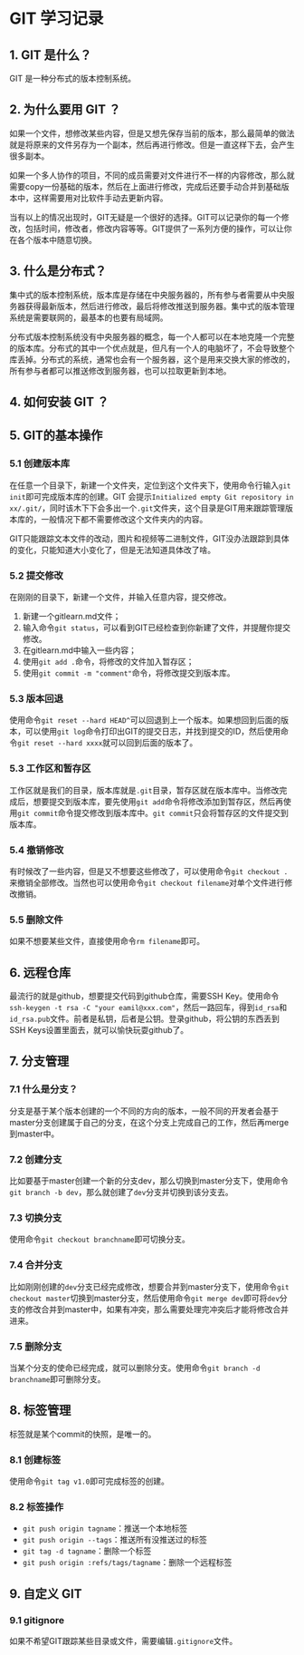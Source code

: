 # GIT 学习记录

## 1. GIT 是什么？

GIT 是一种分布式的版本控制系统。

## 2. 为什么要用 GIT ？

如果一个文件，想修改某些内容，但是又想先保存当前的版本，那么最简单的做法就是将原来的文件另存为一个副本，然后再进行修改。但是一直这样下去，会产生很多副本。

如果一个多人协作的项目，不同的成员需要对文件进行不一样的内容修改，那么就需要copy一份基础的版本，然后在上面进行修改，完成后还要手动合并到基础版本中，这样需要用对比软件手动去更新内容。

当有以上的情况出现时，GIT无疑是一个很好的选择。GIT可以记录你的每一个修改，包括时间，修改者，修改内容等等。GIT提供了一系列方便的操作，可以让你在各个版本中随意切换。

## 3. 什么是分布式？

集中式的版本控制系统，版本库是存储在中央服务器的，所有参与者需要从中央服务器获得最新版本，然后进行修改，最后将修改推送到服务器。集中式的版本管理系统是需要联网的，最基本的也要有局域网。

分布式版本控制系统没有中央服务器的概念，每一个人都可以在本地克隆一个完整的版本库。分布式的其中一个优点就是，但凡有一个人的电脑坏了，不会导致整个库丢掉。分布式的系统，通常也会有一个服务器，这个是用来交换大家的修改的，所有参与者都可以推送修改到服务器，也可以拉取更新到本地。

## 4. 如何安装 GIT ？



## 5. GIT的基本操作

### 5.1 创建版本库

在任意一个目录下，新建一个文件夹，定位到这个文件夹下，使用命令行输入`git init`即可完成版本库的创建。GIT 会提示`Initialized empty Git repository in xx/.git/`，同时该木下下会多出一个`.git`文件夹，这个目录是GIT用来跟踪管理版本库的，一般情况下都不需要修改这个文件夹内的内容。

GIT只能跟踪文本文件的改动，图片和视频等二进制文件，GIT没办法跟踪到具体的变化，只能知道大小变化了，但是无法知道具体改了啥。

### 5.2 提交修改

在刚刚的目录下，新建一个文件，并输入任意内容，提交修改。

1. 新建一个gitlearn.md文件；
2. 输入命令`git status`，可以看到GIT已经检查到你新建了文件，并提醒你提交修改。
3. 在gitlearn.md中输入一些内容；
4. 使用`git add .`命令，将修改的文件加入暂存区；
5. 使用`git commit -m "comment"`命令，将修改提交到版本库。

### 5.3 版本回退

使用命令`git reset --hard HEAD^`可以回退到上一个版本。如果想回到后面的版本，可以使用`git log`命令打印出GIT的提交日志，并找到提交的ID，然后使用命令`git reset --hard xxxx`就可以回到后面的版本了。

### 5.3 工作区和暂存区

工作区就是我们的目录，版本库就是`.git`目录，暂存区就在版本库中。当修改完成后，想要提交到版本库，要先使用`git add`命令将修改添加到暂存区，然后再使用`git commit`命令提交修改到版本库中。`git commit`只会将暂存区的文件提交到版本库。

### 5.4 撤销修改

有时候改了一些内容，但是又不想要这些修改了，可以使用命令`git checkout .`来撤销全部修改。当然也可以使用命令`git checkout filename`对单个文件进行修改撤销。

### 5.5 删除文件

如果不想要某些文件，直接使用命令`rm filename`即可。

## 6. 远程仓库

最流行的就是github，想要提交代码到github仓库，需要SSH Key。使用命令`ssh-keygen -t rsa -C "your eamil@xxx.com"`，然后一路回车，得到`id_rsa`和`id_rsa.pub`文件。前者是私钥，后者是公钥。登录github，将公钥的东西丢到SSH Keys设置里面去，就可以愉快玩耍github了。

## 7. 分支管理

### 7.1 什么是分支？

分支是基于某个版本创建的一个不同的方向的版本，一般不同的开发者会基于master分支创建属于自己的分支，在这个分支上完成自己的工作，然后再merge到master中。

### 7.2 创建分支

比如要基于master创建一个新的分支dev，那么切换到master分支下，使用命令`git branch -b dev`，那么就创建了`dev`分支并切换到该分支去。

### 7.3 切换分支

使用命令`git checkout branchname`即可切换分支。

### 7.4 合并分支

比如刚刚创建的`dev`分支已经完成修改，想要合并到master分支下，使用命令`git checkout master`切换到master分支，然后使用命令`git merge dev`即可将`dev`分支的修改合并到master中，如果有冲突，那么需要处理完冲突后才能将修改合并进来。

### 7.5 删除分支

当某个分支的使命已经完成，就可以删除分支。使用命令`git branch -d branchname`即可删除分支。

## 8. 标签管理

标签就是某个commit的快照，是唯一的。

### 8.1 创建标签

使用命令`git tag v1.0`即可完成标签的创建。

### 8.2 标签操作

- `git push origin tagname`：推送一个本地标签
- `git push origin --tags`：推送所有没推送过的标签
- `git tag -d tagname`：删除一个标签
- `git push origin :refs/tags/tagname`：删除一个远程标签

## 9. 自定义 GIT

### 9.1 gitignore

如果不希望GIT跟踪某些目录或文件，需要编辑`.gitignore`文件。